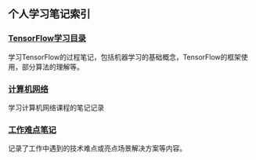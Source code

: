 ## 个人学习笔记索引

### [TensorFlow学习目录](https://tinyworker.github.io/TensorFlow/index.md) ###
学习TensorFlow的过程笔记，包括机器学习的基础概念，TensorFlow的框架使用，部分算法的理解等。

### [计算机网络](https://tinyworker.github.io/Network/index.md) ###
学习计算机网络课程的笔记记录

### [工作难点笔记](https://tinyworker.github.io/WorkPoint/index.md) ###
记录了工作中遇到的技术难点或亮点场景解决方案等内容。
